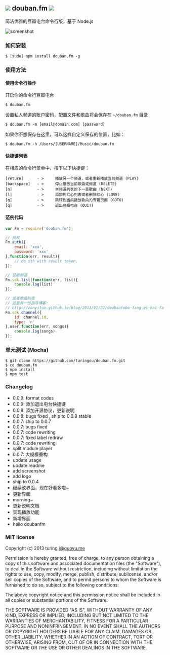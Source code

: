 ![](http://ww3.sinaimg.cn/large/61ff0de3gw1e77q7mth9dj200z00z3ya.jpg) douban.fm ![](https://badge.fury.io/js/douban.fm.png)
---
简洁优雅的豆瓣电台命令行版，基于 Node.js

![screenshot](http://ww1.sinaimg.cn/large/61ff0de3tw1ecf5t6a13jj20mk0egabu.jpg)

### 如何安装
````
$ [sudo] npm install douban.fm -g
````
### 使用方法

#### 使用命令行操作
开启你的命令行豆瓣电台
````
$ douban.fm
````
设置私人频道的账户密码，配置文件和歌曲将会保存在 `~/douban.fm` 目录
````
$ douban.fm -m [email@domain.com] [password] 
````
如果你不想保存在这里，可以这样自定义保存的位置，比如：
````
$ douban.fm -h /Users/[USERNAME]/Music/douban.fm
````
#### 快捷键列表
在相应的命令行菜单中，按下以下快捷键：
````
[return]      - >     播放另一个频道，或者重新播放当前频道 (PLAY)
[backspace]   - >     停止播放当前歌曲或频道 (DELETE)
[n]           - >     本频道列表的下一首歌曲 (NEXT)
[l]           - >     添加到红心列表或者删除红心 (LOVE)
[g]           - >     跳转到当前播放歌曲的专辑页面 (GOTO)
[q]           - >     退出豆瓣电台 (QUIT)
````

#### 范例代码
````javascript
var Fm = require('douban.fm');

// 授权
Fm.auth({
    email: 'xxx',
    password: 'xxx'
},function(err, result){
    // do sth with result token.
});

// 获取频道
Fm.sdk.list(function(err, list){
    console.log(list)
});

// 或者歌曲列表
// 这里有一份指导博客:
// http://zonyitoo.github.io/blog/2013/01/22/doubanfmbo-fang-qi-kai-fa-shou-ji/
Fm.sdk.channel({
    id: channel.id,
    type: 'n'
},user,function(err, songs){
    console.log(songs)
});
````

### 单元测试 (Mocha)
````
$ git clone https://github.com/turingou/douban.fm.git
$ cd douban.fm
$ npm install 
$ npm test
````

### Changelog
 * 0.0.9: format codes
 * 0.0.9: 添加退出电台快捷键
 * 0.0.8: 添加开源协议，更新说明
 * 0.0.8: bugs fixed , ship to 0.0.8 stable
 * 0.0.7: ship to 0.0.7
 * 0.0.7: bugs fixed
 * 0.0.7: code rewriting
 * 0.0.7: fixed label redraw
 * 0.0.7: code rewriting
 * split module player
 * 0.0.7: 大规模重构
 * update usage
 * update readme
 * add screenshot
 * add logo
 * ship to 0.0.4
 * 继续改界面，现在好看多啦~
 * 更新界面
 * morning~
 * 更新说明文档
 * 实现播放功能
 * 新增界面
 * hello doubanfm

### MIT license
Copyright (c) 2013 turing <i@guoyu.me>

Permission is hereby granted, free of charge, to any person obtaining a copy
of this software and associated documentation files (the "Software"), to deal
in the Software without restriction, including without limitation the rights
to use, copy, modify, merge, publish, distribute, sublicense, and/or sell
copies of the Software, and to permit persons to whom the Software is
furnished to do so, subject to the following conditions:

The above copyright notice and this permission notice shall be included in
all copies or substantial portions of the Software.

THE SOFTWARE IS PROVIDED "AS IS", WITHOUT WARRANTY OF ANY KIND, EXPRESS OR
IMPLIED, INCLUDING BUT NOT LIMITED TO THE WARRANTIES OF MERCHANTABILITY,
FITNESS FOR A PARTICULAR PURPOSE AND NONINFRINGEMENT. IN NO EVENT SHALL THE
AUTHORS OR COPYRIGHT HOLDERS BE LIABLE FOR ANY CLAIM, DAMAGES OR OTHER
LIABILITY, WHETHER IN AN ACTION OF CONTRACT, TORT OR OTHERWISE, ARISING FROM,
OUT OF OR IN CONNECTION WITH THE SOFTWARE OR THE USE OR OTHER DEALINGS IN
THE SOFTWARE.